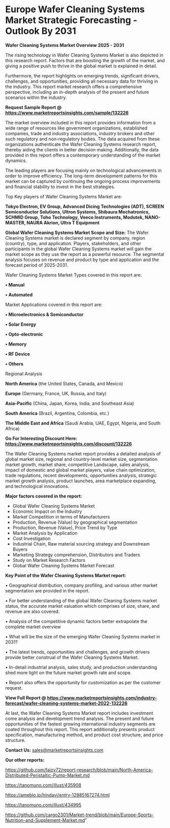  # Europe Wafer Cleaning Systems Market Strategic Forecasting - Outlook By 2031

<Strong> Wafer Cleaning Systems Market Overview 2025 - 2031</strong>

The rising technology in Wafer Cleaning Systems Market is also depicted in this research report. Factors that are boosting the growth of the market, and giving a positive push to thrive in the global market is explained in detail.

Furthermore, the report highlights on emerging trends, significant drivers, challenges, and opportunities, providing all necessary data for thriving in the industry. This report market research offers a comprehensive perspective, including an in-depth analysis of the present and future scenarios within the industry.

<strong>Request Sample Report @ <a href=https://www.marketreportsinsights.com/sample/132226>https://www.marketreportsinsights.com/sample/132226</a></strong>

The market overview included in this report provides information from a wide range of resources like government organizations, established companies, trade and industry associations, industry brokers and other such regulatory and non-regulatory bodies. The data acquired from these organizations authenticate the Wafer Cleaning Systems research report, thereby aiding the clients in better decision making. Additionally, the data provided in this report offers a contemporary understanding of the market dynamics.

The leading players are focusing mainly on technological advancements in order to improve efficiency. The long-term development patterns for this market can be captured by continuing the ongoing process improvements and financial stability to invest in the best strategies.

Top Key players of Wafer Cleaning Systems Market are:

<strong>Tokyo Electron, EV Group, Advanced Dicing Technologies (ADT), SCREEN Semiconductor Solutions, Ultron Systems, Shibaura Mechatronics, SCHMID Group, Toho Technology, Veeco Instruments, Modutek, NANO-MASTER, NAURA Akrion, Ultra T Equipment</strong>

<strong><b>Global Wafer Cleaning Systems Market Scope and Size:</b></strong>
The Wafer Cleaning Systems market is declared segment by company, region (country), type, and application. Players, stakeholders, and other participants in the global Wafer Cleaning Systems market will gain the market scope as they use the report as a powerful resource. The segmental analysis focuses on revenue and product by type and application and the forecast period of 2025-2031.

Wafer Cleaning Systems Market Types covered in this report are:

<strong>• Manual

• Automated</strong>

Market Applications covered in this report are:

<strong>• Microelectronics & Semiconductor

• Solar Energy

• Opto-electronic

• Memory

• RF Device

• Others</strong> 

Regional Analysis

<strong>North America</strong> (the United States, Canada, and Mexico)

<strong>Europe</strong> (Germany, France, UK, Russia, and Italy)

<strong>Asia-Pacific</strong> (China, Japan, Korea, India, and Southeast Asia)

<strong>South America</strong> (Brazil, Argentina, Colombia, etc.)

<strong>The Middle East and Africa</strong> (Saudi Arabia, UAE, Egypt, Nigeria, and South Africa)

<strong>Go For Interesting Discount Here: <a href=https://www.marketreportsinsights.com/discount/132226>https://www.marketreportsinsights.com/discount/132226</a></strong>

The Wafer Cleaning Systems market report provides a detailed analysis of global market size, regional and country-level market size, segmentation market growth, market share, competitive Landscape, sales analysis, impact of domestic and global market players, value chain optimization, trade regulations, recent developments, opportunities analysis, strategic market growth analysis, product launches, area marketplace expanding, and technological innovations.

<strong><b>Major factors covered in the report:</b></strong>
<ul>
  <li>Global Wafer Cleaning Systems Market </li>
  <li>Economic Impact on the Industry</li>
  <li>Market Competition in terms of Manufacturers</li>
  <li>Production, Revenue (Value) by geographical segmentation</li>
  <li>Production, Revenue (Value), Price Trend by Type</li>
  <li>Market Analysis by Application</li>
  <li>Cost Investigation</li>
  <li>Industrial Chain, Raw material sourcing strategy and Downstream Buyers</li>
  <li>Marketing Strategy comprehension, Distributors and Traders</li>
  <li>Study on Market Research Factors</li>
  <li>Global Wafer Cleaning Systems Market Forecast</li>
</ul>

<strong><b>Key Point of the Wafer Cleaning Systems Market report:</b></strong>

• Geographical distribution, company profiling, and various other market segmentation are provided in the report.

• For better understanding of the global Wafer Cleaning Systems market status, the accurate market valuation which comprises of size, share, and revenue are also covered.

• Analysis of the competitive dynamic factors better extrapolate the complete market overview

• What will be the size of the emerging Wafer Cleaning Systems market in 2031?

• The latest trends, opportunities and challenges, and growth drivers provide better construal of the Wafer Cleaning Systems Market.

• In-detail industrial analysis, sales study, and production understanding shed more light on the future market growth rate and scope.

• Report also offers the opportunity for customization as per the customer request.

<strong><b>View Full Report @ <a href=https://www.marketreportsinsights.com/industry-forecast/wafer-cleaning-systems-market-2022-132226>https://www.marketreportsinsights.com/industry-forecast/wafer-cleaning-systems-market-2022-132226</a></b></strong>


At last, the Wafer Cleaning Systems Market report includes investment come analysis and development trend analysis. The present and future opportunities of the fastest growing international industry segments are coated throughout this report. This report additionally presents product specification, manufacturing method, and product cost structure, and price structure.

<strong>Contact Us:</strong>
sales@marketreportsinsights.com

<strong>Our other reports:</strong>

<a href=https://github.com/faizy72/report-research/blob/main/North-America-Distributed-Peristaltic-Pump-Market.md>https://github.com/faizy72/report-research/blob/main/North-America-Distributed-Peristaltic-Pump-Market.md</a>

<a href=https://tanomuno.com/illust/435908>https://tanomuno.com/illust/435908</a>

<a href=https://ameblo.jp/hindavi/entry-12885167274.html>https://ameblo.jp/hindavi/entry-12885167274.html</a>

<a href=https://tanomuno.com/illust/434995>https://tanomuno.com/illust/434995</a>

<a href=https://github.com/cargo2301/Market-trend/blob/main/Europe-Sports-Nutrition-and-Supplement-Market.md>https://github.com/cargo2301/Market-trend/blob/main/Europe-Sports-Nutrition-and-Supplement-Market.md</a>"
